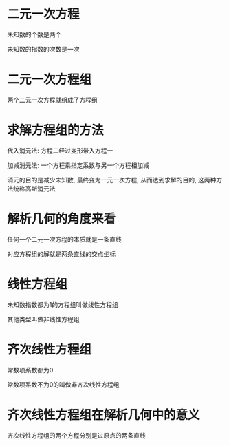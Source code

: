 # 二元一次方程

未知数的个数是两个

未知数的指数的次数是一次



# 二元一次方程组

两个二元一次方程就组成了方程组

# 求解方程组的方法

代入消元法: 方程二经过变形带入方程一

加减消元法: 一个方程乘指定系数与另一个方程相加减



消元的目的是减少未知数, 最终变为一元一次方程, 从而达到求解的目的,  这两种方法统称高斯消元法



# 解析几何的角度来看

任何一个二元一次方程的本质就是一条直线

对应方程组的解就是两条直线的交点坐标

# 线性方程组

未知数指数都为1的方程组叫做线性方程组

其他类型叫做非线性方程组

# 齐次线性方程组

常数项系数都为0

常数项系数不为0的叫做非齐次线性方程组

# 齐次线性方程组在解析几何中的意义

齐次线性方程组的两个方程分别是过原点的两条直线